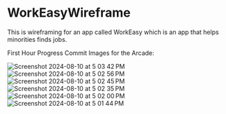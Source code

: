 # WorkEasyWireframe

This is wireframing for an app called WorkEasy which is an app that helps minorities finds jobs. 

First Hour Progress Commit Images for the Arcade: 

![Screenshot 2024-08-10 at 5 03 42 PM](https://github.com/user-attachments/assets/21a851f5-cce2-4993-b2ed-ec4e01219f0d)
![Screenshot 2024-08-10 at 5 02 56 PM](https://github.com/user-attachments/assets/ddc9d9f6-f31e-4ac2-b55a-d89e5e50f694)
![Screenshot 2024-08-10 at 5 02 45 PM](https://github.com/user-attachments/assets/e2161148-937e-488c-a5a5-44cd6e273c78)
![Screenshot 2024-08-10 at 5 02 35 PM](https://github.com/user-attachments/assets/83c44ca9-63d0-447e-bc57-6f19fde5db44)
![Screenshot 2024-08-10 at 5 02 00 PM](https://github.com/user-attachments/assets/27ac368c-f62d-43e3-b7e8-3d107e787924)
![Screenshot 2024-08-10 at 5 01 44 PM](https://github.com/user-attachments/assets/1fee4c91-400e-4b46-882e-b5c3a5cb3467)
